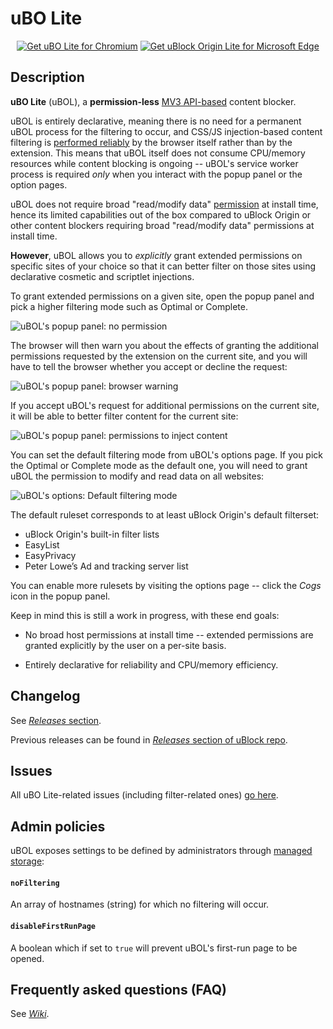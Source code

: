 # uBO Lite

<p align="center">
<!-- <a href="https://addons.mozilla.org/addon/ublock-origin-lite/"><img src="https://user-images.githubusercontent.com/585534/107280546-7b9b2a00-6a26-11eb-8f9f-f95932f4bfec.png" alt="Get uBO Lite for Firefox"></a> -->
<a href="https://chrome.google.com/webstore/detail/ublock-origin-lite/ddkjiahejlhfcafbddmgiahcphecmpfh"><img src="https://user-images.githubusercontent.com/585534/107280622-91a8ea80-6a26-11eb-8d07-77c548b28665.png" alt="Get uBO Lite for Chromium"></a>
<a href="https://microsoftedge.microsoft.com/addons/detail/ublock-origin-lite/cimighlppcgcoapaliogpjjdehbnofhn"><img src="https://user-images.githubusercontent.com/585534/107280673-a5ece780-6a26-11eb-9cc7-9fa9f9f81180.png" alt="Get uBlock Origin Lite for Microsoft Edge"></a>

## Description

**uBO Lite** (uBOL), a **permission-less** [MV3 API-based](https://developer.chrome.com/docs/extensions/mv3/intro/) content blocker.

uBOL is entirely declarative, meaning there is no need for a permanent uBOL process for the filtering to occur, and CSS/JS injection-based content filtering is [performed reliably](https://developer.mozilla.org/en-US/docs/Mozilla/Add-ons/WebExtensions/API/scripting/registerContentScripts) by the browser itself rather than by the extension. This means that uBOL itself does not consume CPU/memory resources while content blocking is ongoing -- uBOL's service worker process is required _only_ when you interact with the popup panel or the option pages.

uBOL does not require broad "read/modify data" [permission](https://developer.mozilla.org/en-US/docs/Mozilla/Add-ons/WebExtensions/API/permissions) at install time, hence its limited capabilities out of the box compared to uBlock Origin or other content blockers requiring broad "read/modify data" permissions at install time.

**However**, uBOL allows you to *explicitly* grant extended permissions on specific sites of your choice so that it can better filter on those sites using declarative cosmetic and scriptlet injections.

To grant extended permissions on a given site, open the popup panel and pick a higher filtering mode such as Optimal or Complete.

![uBOL's popup panel: no permission](https://user-images.githubusercontent.com/585534/195468156-d7e63ab9-abfa-443c-a8f6-e646a29b801e.png)

The browser will then warn you about the effects of granting the additional permissions requested by the extension on the current site, and you will have to tell the browser whether you accept or decline the request:

![uBOL's popup panel: browser warning](https://user-images.githubusercontent.com/585534/195342593-2b82b740-70a3-4507-a0e5-d7aee803b286.png)

If you accept uBOL's request for additional permissions on the current site, it will be able to better filter content for the current site:

![uBOL's popup panel: permissions to inject content](https://user-images.githubusercontent.com/585534/195342612-85d109d9-9006-4eb5-95a5-fec8a4f233ea.png)

You can set the default filtering mode from uBOL's options page. If you pick the Optimal or Complete mode as the default one, you will need to grant uBOL the permission to modify and read data on all websites:

![uBOL's options: Default filtering mode](https://user-images.githubusercontent.com/585534/195343335-a0aa103e-621e-4137-9bcf-9821dc881be1.png)

The default ruleset corresponds to at least uBlock Origin's default filterset:

- uBlock Origin's built-in filter lists
- EasyList
- EasyPrivacy
- Peter Lowe’s Ad and tracking server list

You can enable more rulesets by visiting the options page -- click the _Cogs_ icon in the popup panel.

Keep in mind this is still a work in progress, with these end goals:

- No broad host permissions at install time -- extended permissions are granted explicitly by the user on a per-site basis.

- Entirely declarative for reliability and CPU/memory efficiency.

## Changelog

See [_Releases_ section](https://github.com/uBlockOrigin/uBOL-home/releases).

Previous releases can be found in [_Releases_ section of uBlock repo](https://github.com/gorhill/uBlock/releases?q=uBOL_).

## Issues

All uBO Lite-related issues (including filter-related ones) [go here](https://github.com/uBlockOrigin/uBOL-home/issues).

## Admin policies

uBOL exposes settings to be defined by administrators through [managed storage](https://developer.mozilla.org/en-US/docs/Mozilla/Add-ons/WebExtensions/API/storage/managed):

#### `noFiltering`

An array of hostnames (string) for which no filtering will occur.

#### `disableFirstRunPage`

A boolean which if set to `true` will prevent uBOL's first-run page to be opened.

## Frequently asked questions (FAQ)

See [_Wiki_](https://github.com/uBlockOrigin/uBOL-home/wiki/Frequently-asked-questions-(FAQ)).
